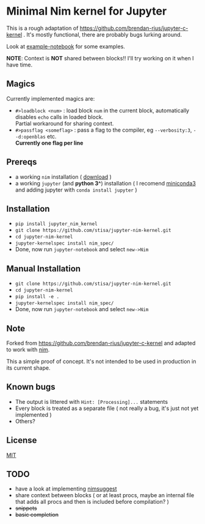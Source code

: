# Minimal Nim kernel for Jupyter

This is a rough adaptation of https://github.com/brendan-rius/jupyter-c-kernel .
It's mostly functional, there are probably bugs lurking around.

Look at [example-notebook](https://github.com/stisa/jupyter-nim-kernel/blob/master/example-notebook.ipynb) for some examples.

**NOTE**: Context is **NOT** shared between blocks!!
I'll try working on it when I have time.

## Magics
Currently implemented magics are:

- `#>loadblock <num>` : load block `num` in the current block, automatically disables `echo` calls in loaded block.  
Partial workaround for sharing context.
- `#>passflag <someflag>` : pass a flag to the compiler, eg `--verbosity:3`, `--d:openblas` etc.  
**Currently one flag per line**  

## Prereqs
- a working `nim` installation ( [download](http://nim-lang.org/download.html) )
- a working `jupyter` (and  **python 3^**) installation ( I recomend [miniconda3](http://conda.pydata.org/miniconda.html) and adding jupyter with `conda install jupyter` )

## Installation
- `pip install jupyter_nim_kernel`
- `git clone https://github.com/stisa/jupyter-nim-kernel.git`
- `cd jupyter-nim-kernel`
- `jupyter-kernelspec install nim_spec/`
- Done, now run `jupyter-notebook` and select `new->Nim`

## Manual Installation
- `git clone https://github.com/stisa/jupyter-nim-kernel.git`
- `cd jupyter-nim-kernel`
- `pip install -e .`
- `jupyter-kernelspec install nim_spec/`
- Done, now run `jupyter-notebook` and select `new->Nim`

## Note
Forked from https://github.com/brendan-rius/jupyter-c-kernel and adapted to work 
with [nim](nim-lang.org).  

This a simple proof of concept. It's not intended to be used in production in its current shape.   

## Known bugs
- The output is littered with `Hint: [Processing]...` statements
- Every block is treated as a separate file ( not really a bug, it's just not yet implemented )
- Others?

## License
[MIT](LICENSE.txt)

## TODO
- have a look at implementing [nimsuggest](https://github.com/nim-lang/nimsuggest)
- share context between blocks ( or at least procs, maybe an internal file that adds all procs and then is included before compilation? )
- ~~snippets~~
- ~~basic completion~~